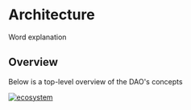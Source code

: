 # Architecture

Word explanation

## Overview

Below is a top-level overview of the DAO's concepts

<a href="../../../assets/images/DAO-draft.png" target="blank"><img src="../../../assets/images/DAO-draft.png" alt="ecosystem"></a>

